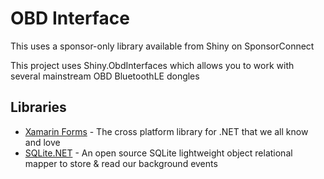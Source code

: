 # OBD Interface
This uses a sponsor-only library available from Shiny on SponsorConnect

This project uses Shiny.ObdInterfaces which allows you to work with several mainstream OBD BluetoothLE dongles

## Libraries
* [Xamarin Forms](https://github.com/xamarin/xamarin.forms) - The cross platform library for .NET that we all know and love
* [SQLite.NET](https://github.com/praeclarum/sqlite-net) - An open source SQLite lightweight object relational mapper to store & read our background events